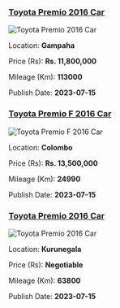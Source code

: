
<!-- 25061930a03e9801c2a835e2461b46c2 -->

### [Toyota Premio 2016 Car](https://riyasewana.com/buy/toyota-premio-sale-gampaha-6635243)

![Toyota Premio 2016 Car](https://riyasewana.com/thumb/thumbtoyota-premio-2016-1517303712501.jpg)

Location: **Gampaha**

Price (Rs): **Rs. 11,800,000**

Mileage (Km): **113000**

Publish Date: **2023-07-15**


<!-- 0f0e21c64f5efde99779a4cf3c155421 -->

### [Toyota Premio F 2016 Car](https://riyasewana.com/buy/toyota-premio-f-sale-colombo-6632870)

![Toyota Premio F 2016 Car](https://riyasewana.com/thumb/thumbtoyota-premio-f-15100018521.jpg)

Location: **Colombo**

Price (Rs): **Rs. 13,500,000**

Mileage (Km): **24990**

Publish Date: **2023-07-15**


<!-- 5b1e47782cfa06fc2e23651f2f0b9dfd -->

### [Toyota Premio 2016 Car](https://riyasewana.com/buy/toyota-premio-sale-kurunegala-6631205)

![Toyota Premio 2016 Car](https://riyasewana.com/thumb/thumbtoyota-premio-2016-157013912881.jpg)

Location: **Kurunegala**

Price (Rs): **Negotiable**

Mileage (Km): **63800**

Publish Date: **2023-07-15**

